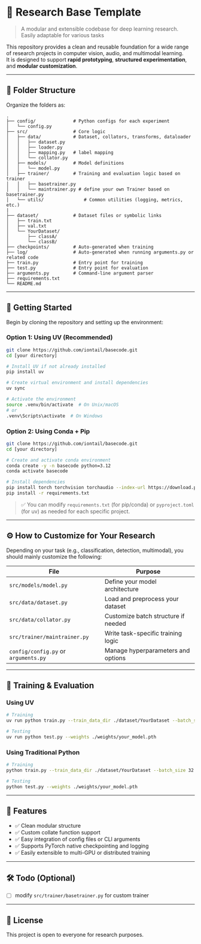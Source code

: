 # 🧠 Research Base Template

> A modular and extensible codebase for deep learning research.  
> Easily adaptable for various tasks

This repository provides a clean and reusable foundation for a wide range of research projects in computer vision, audio, and multimodal learning.  
It is designed to support **rapid prototyping**, **structured experimentation**, and **modular customization**.

---

## 📁 Folder Structure

Organize the folders as:

```
.
├── config/              # Python configs for each experiment
│   └── config.py
├── src/                 # Core logic
│   ├── data/            # Dataset, collators, transforms, dataloader
│   │   ├── dataset.py
│   │   ├── loader.py
│   │   ├── mapping.py   # label mapping
│   │   └── collator.py
│   ├── models/          # Model definitions 
│   │   └── model.py
│   ├── trainer/         # Training and evaluation logic based on trainer
│   │   ├── basetrainer.py
│   │   └── maintrainer.py # define your own Trainer based on basetrainer.py
│   └── utils/               # Common utilities (logging, metrics, etc.)
|
├── dataset/             # Dataset files or symbolic links
│   ├── train.txt
│   ├── val.txt
│   └── YourDataset/
│       ├── classA/
│       └── classB/
├── checkpoints/         # Auto-generated when training
├── log/                 # Auto-generated when running arguments.py or related code
├── train.py             # Entry point for training
├── test.py              # Entry point for evaluation
├── arguments.py         # Command-line argument parser
├── requirements.txt
└── README.md
```

---

## 🚀 Getting Started

Begin by cloning the repository and setting up the environment:

### Option 1: Using UV (Recommended)

```bash
git clone https://github.com/iontail/basecode.git
cd [your directory]

# Install UV if not already installed
pip install uv

# Create virtual environment and install dependencies
uv sync

# Activate the environment
source .venv/bin/activate  # On Unix/macOS
# or
.venv\Scripts\activate  # On Windows
```

### Option 2: Using Conda + Pip

```bash
git clone https://github.com/iontail/basecode.git
cd [your directory]

# Create and activate conda environment
conda create -y -n basecode python=3.12
conda activate basecode

# Install dependencies
pip install torch torchvision torchaudio --index-url https://download.pytorch.org/whl/cpu
pip install -r requirements.txt
```

> ✅ You can modify `requirements.txt` (for pip/conda) or `pyproject.toml` (for uv) as needed for each specific project.

---

## ⚙️ How to Customize for Your Research

Depending on your task (e.g., classification, detection, multimodal), you should mainly customize the following:

| File                        | Purpose                                  |
|----------------------------|------------------------------------------|
| `src/models/model.py`      | Define your model architecture           |
| `src/data/dataset.py`      | Load and preprocess your dataset         |
| `src/data/collator.py`     | Customize batch structure if needed      |
| `src/trainer/maintrainer.py` | Write task-specific training logic     |
| `config/config.py` or `arguments.py` | Manage hyperparameters and options |

---

## 🏁 Training & Evaluation

### Using UV

```bash
# Training
uv run python train.py --train_data_dir ./dataset/YourDataset --batch_size 32 --epochs 100

# Testing
uv run python test.py --weights ./weights/your_model.pth
```

### Using Traditional Python

```bash
# Training
python train.py --train_data_dir ./dataset/YourDataset --batch_size 32 --epochs 100

# Testing
python test.py --weights ./weights/your_model.pth
```

---

## 📌 Features

- ✅ Clean modular structure
- ✅ Custom collate function support
- ✅ Easy integration of config files or CLI arguments
- ✅ Supports PyTorch native checkpointing and logging
- ✅ Easily extensible to multi-GPU or distributed training

---

## 🛠️ Todo (Optional)

- [ ] modify `src/trainer/basetrainer.py` for custom trainer

---

## 📄 License

This project is open to everyone for research purposes.
